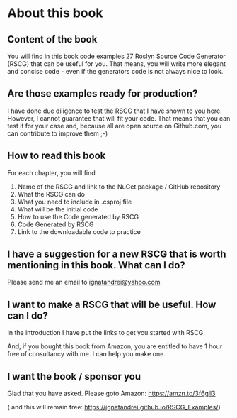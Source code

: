 # About this book

## Content of the book

You will find in this book code examples 27 Roslyn Source Code Generator (RSCG) that can be useful for you. That means, you will write more elegant and concise code - even if the generators code is not always nice to look.

## Are those examples ready for production?

I have done due diligence to test the RSCG that I have shown to you here. However, I cannot guarantee that will fit your code. That means that you can test it for your case and, because all are open source on Github.com, you can contribute to improve them ;-)


## How to read this book

For each chapter, you will find 

1.  Name of the RSCG and link to the NuGet package / GitHub repository
2.  What the RSCG can do
3.  What you need to include in .csproj file
4.  What will be the initial code
5.  How to use the Code generated by RSCG
6.  Code Generated by RSCG
7.  Link to the downloadable code to practice


## I have a suggestion for a new RSCG that is worth mentioning in this book. What can I do? 

Please send me an email to ignatandrei@yahoo.com

## I want to make a RSCG that will be useful. How can I do? 

In the  introduction I have put the links to get you started with RSCG. 

And, if you bought this book from Amazon, you are entitled to have 1 hour free of consultancy with me. I can help you make one.

## I want the book / sponsor you

Glad that you have asked.  Please goto  Amazon: https://amzn.to/3f6gll3

( and this will remain free:  https://ignatandrei.github.io/RSCG_Examples/)

